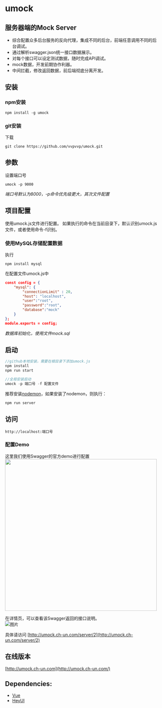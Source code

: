 # umock
## 服务器端的Mock Server
- 综合配置众多后台服务的反向代理，集成不同的后台，前端任意调用不同的后台调试。
- 通过解析swagger.json统一接口数据展示。
- 对每个接口可以设定测试数据，随时完成API调试。
- mock数据，开发前期协作利器。
- 中间拦截，修改返回数据，前后端彻底分离开发。


## 安装
### npm安装
```
npm install -g umock
```
### git安装
下载
```
git clone https://github.com/vvpvvp/umock.git
```
## 参数
设置端口号
```
umock -p 9000
```
*端口号默认为8000，-p命令优先级更大，其次文件配置*

## 项目配置
使用umock.js文件进行配置。
如果执行的命令在当前目录下，默认识别umock.js文件，或者使用命令-f识别。
### 使用MySQL存储配置数据
执行
```
npm install mysql
```
在配置文件umock.js中
```json
const config = {
	"mysql": {
		"connectionLimit" : 20,
		"host": "localhost",
		"user":"root",
		"password":"root",
		"database":"mock"
	}
};
module.exports = config;
```
*数据库初始化，使用文件mock.sql*

## 启动

```javascript
//github本地安装，需要在根目录下添加umock.js
npm install
npm run start

//全局安装启动
umock -p 端口号 -f 配置文件
```

推荐安装[nodemon](https://www.npmjs.com/package/nodemon)，如果安装了nodemon，则执行：

```javascript
npm run server
```

## 访问
```
http://localhost:端口号
```
### 配置Demo
这里我们使用Swagger的官方demo进行配置  
<img width="500" src="http://p3mm4te0u.bkt.clouddn.com//demo/1518494340627.jpg"/>

在详情页，可以查看该Swagger返回的接口说明。  
![图片](http://p3mm4te0u.bkt.clouddn.com//demo/preview.gif)

具体请访问 [http://umock.ch-un.com/server/2](http://umock.ch-un.com/server/2)

## 在线版本

[http://umock.ch-un.com](http://umock.ch-un.com/)

## Dependencies:  
* [Vue](http://cn.vuejs.org/)
* [HeyUI](http://www.heyui.top/)


